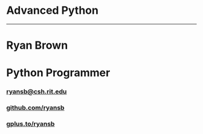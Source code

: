 Advanced Python
===============

---

Ryan Brown
=========

# Python Programmer

### <a href="mailto:ryansb@csh.rit.edu">ryansb@csh.rit.edu</a>

### <a href="github.com/ryansb">github.com/ryansb</a>

### <a href="gplus.to/ryansb">gplus.to/ryansb</a>

